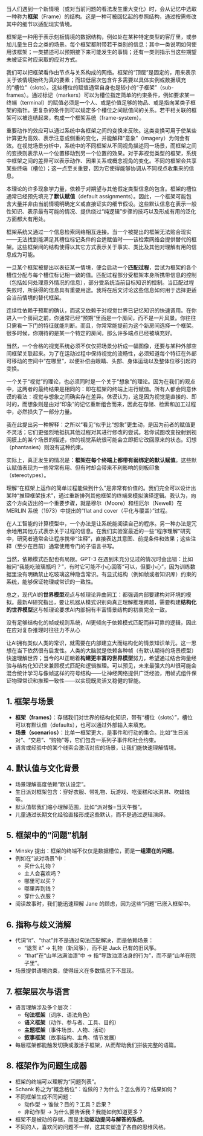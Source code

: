 当人们遇到一个新情境（或对当前问题的看法发生重大变化）时，会从记忆中选取一种称为**框架**（Frame）的结构。这是一种可被回忆起的参照结构，通过按需修改其中的细节以适配现实情境。

框架是一种用于表示刻板情境的数据结构，例如处在某种特定类型的客厅里，或参加儿童生日会之类的场景。每个框架都附带若干类别的信息：其中一类说明如何使用该框架；一类描述可以预期接下来可能发生的事情；还有一类则指示当这些期望未被证实时应采取的应对方式。

我们可以把框架看作由节点与关系构成的网络。框架的“顶层”是固定的，用来表示关于该情境始终为真的要素；而较低层次包含许多需要以具体实例或数据填充的“槽位”（slots）。这些槽位的赋值通常自身也是较小的“子框架”（sub-frames）。通过标记（markers）可以为槽位指定简单的约束条件，例如要求某一终端（terminal）的赋值必须是一个人、或是价值足够的物品、或是指向某类子框架的指针。更复杂的条件则可以规定多个槽位之间赋值间的关系。若干相关联的框架可以被连结起来，构成一个框架系统（frame-system）。

重要动作的效应可以通过系统中各框架之间的变换来反映。这类变换可用于使某些计算更为高效、表示注意或侧重的变化，并能解释“意象”（imagery）为何会有效。在视觉场景分析中，系统中的不同框架从不同视角描述同一场景，而框架之间的变换则表示从一个位置移动到另一个位置的效果。对于非视觉类型的框架，系统中框架之间的差异可以表示动作、因果关系或概念视角的变化。不同的框架会共享某些终端（槽位）；这一点至关重要，因为它使得能够协调从不同视点收集来的信息。

本理论的许多现象学力量，依赖于对期望与其他假定类型信息的包含。框架的槽位通常已经预先填充了**默认赋值**（default assignments）。因此，一个框架可能包含大量并非由当前情境明确定义或直接证实的细节假设。这些默认信息在表示一般性知识、表示最有可能的情况、提供绕过“纯逻辑”步骤的技巧以及形成有用的泛化方面都大有用处。

框架系统又通过一个信息检索网络相互连接。当一个被提出的框架无法贴合现实——无法找到能满足其槽位标记条件的合适赋值时——该检索网络会提供替代的框架。这些框架间的结构使得以其它方式表示关于事实、类比及其他对理解有用的信息成为可能。

一旦某个框架被提出以表征某一情境，便会启动一个**匹配过程**，尝试为框架的各个槽位分配与每个槽位标记相一致的值。匹配过程部分受框架本身所携带信息的控制（包括如何处理意外情况的信息），部分受系统当前目标知识的控制。当匹配过程失败时，所获得的信息具有重要用途。我将在后文讨论这些信息如何用于选择更适合当前情境的替代框架。

连续性依赖于预期的确认，而这又依赖于对视觉世界已记忆知识的快速调用。在你进入一个房间之前，你通常已经“预期”里面是一个房间，而不是一片风景。你往往只需看一下门的特征就能判断。而且，你常常能提前为这个新房间选择一个框架。很多时候，你期待的是某一个特定的房间，那么许多端点已经被填充好。

当然，一个合格的视觉系统必须不仅仅把场景分析成一幅图像，还要与某种外部空间框架关联起来。为了在运动过程中保持视觉的流畅性，必须知道每个特征在外部可移动的空间中“在哪里”，以便补偿由眼睛、头部、身体运动以及整体位移引起的变换。

一个关于“视觉”的理论，也必须同时是一个关于“想象”的理论。因为在我们的观点中，这两者的最终结果是相同的：即在框架的终端上进行赋值。所有人都会同意休谟的看法：视觉与想象之间确实存在差异。休谟认为，这是因为视觉是直接的、即时的，而想象则是由对“印象”的记忆重新组合而来，因此在存储、检索和加工过程中，必然损失了一部分力量。

我在此提出另一种解释：之所以“看见”似乎比“想象”更生动，是因为前者的赋值更不灵活；它们更强烈地抵抗其他过程对其进行修改的尝试。若你试图改变投射到视网膜上的某个场景的描述，你的视觉系统很可能会立即把它改回原来的状态。幻想（phantasies）则没有这种约束。

实际上，真正发生的情况是：**框架在每个终端上都带有弱绑定的默认赋值**。这些默认赋值表现为一些常常有用、但有时却会带来不利影响的刻板印象（stereotypes）。

理解“在框架上运作的简单过程能做到什么”是非常有价值的。我们完全可以设计出某种“推理框架技术”，通过重新排列其他框架的终端来模拟演绎逻辑。我认为，向这个方向迈出的一个重要步骤，就是穆尔（Moore）和纽厄尔（Newell）在 MERLIN 系统（1973）中提出的“flat and cover（平化与覆盖）”过程。

在人工智能的计算模型中，一个办法是让系统能阅读自己的程序。另一种办法是冗余地用其他方式表示关于过程的信息。在我们实验室最近的一些“程序理解”研究中，研究者通常会让程序携带“注释”，直接表达其意图、前提条件和效果；这些注释（至少在目前）通常使用专门的子语言书写。

当然，依赖模式匹配也有局限。GPT-3 在遇到未充分见过的情况时会出错：比如被问“我能吃玻璃瓶吗？”，有时它可能不小心回答“可以，但要小心”，因为训练数据里没有明确禁止吃玻璃这种隐含常识。有显式结构（例如帧或者知识库）约束的系统，能够保证物理或常识的一致性。

总之，现代AI的**世界模型**观点与帧理论异曲同工：都强调内部要建构对环境的模拟。最新AI研究指出，要让机器从模式识别向真正理解推理跨越，需要构建**结构化的世界模型**这与帧理论要求AI内部拥有丰富情景结构的初衷完全一致。

没有足够结构化的帧或规则系统，AI更倾向于依赖模式匹配而非可靠的逻辑，因此在应对复杂推理时往往力不从心

让AI拥有类似人类的常识，就需要在内部建立大而结构化的情景知识单元。这一思想在当下依然很有启发性。人类的大脑就是依赖各种帧（有默认期待的场景模型）快速理解世界；当今的AI正朝着**构建更丰富的世界模型**努力，希望通过结合海量经验与结构化知识来兼顾模式匹配和逻辑推理。可以预见，未来最强大的AI很可能会混合统计学习与像帧这样的符号结构——让神经网络提供广泛经验，用帧式组件保证物理常识和推理一致性——以实现既灵活又稳健的智能。

## **1. 框架与场景**

- **框架（frames）**：存储我们对世界的结构化知识，带有“槽位（slots）”，槽位可以有默认值（defaults），也可以通过外部输入来填充。
- **场景（scenarios）**：比单一框架更大，是事件和行动的集合。比如“生日派对”、“交易”、“购物”等，它们包含一系列子事件和社会约束。
- 语言或经验中的某个线索会激活对应的场景，让我们能快速理解情境。

## **4. 默认值与文化背景**

- 场景理解高度依赖“默认设定”。
- 生日派对框架包含：穿好衣服、带礼物、玩游戏、吃蛋糕和冰淇淋、吹蜡烛等。
- 默认值帮我们缩小理解范围，比如“派对餐=当天午餐”。
- 儿童通过长期文化经验直接形成这些默认，而不是通过逻辑演绎。

## **5. 框架中的“问题”机制**

- Minsky 提出：框架的终端不仅仅是数据槽位，而是**一组潜在的问题**。
- 例如在“派对场景”中：
  - 买什么礼物？
  - 主人会喜欢吗？
  - 哪里可以买？
  - 哪里弄到钱？
  - 穿什么衣服？
- 阅读故事时，我们能迅速理解 Jane 的顾虑，因为这些“问题”已嵌入框架中。

## **6. 指称与歧义消解**

- 代词“it”、“that”并不是通过句法匹配解决，而是依赖场景：
  - “退货 it” → 礼物（新风筝），而不是 Jack 已有的旧风筝。
  - “that”在“山羊沾满油漆”中 → 指“导致油漆沾身的行为”，而不是“山羊在院子里”。
- 场景提供语境约束，使得歧义在多数情况下不显现。

## **7. 框架层次与语言**

- 语言理解涉及多个层次：
  - **句法框架**（词序、语法角色）
  - **语义框架**（动作、参与者、工具、目的）
  - **主题框架**（事件场景、人物、活动）
  - **叙事框架**（故事结构、主角、情节发展）
- 每层框架都能触发切换或激活子框架，从而帮助我们拼装完整的语篇。

## **8. 框架作为问题生成器**

- 框架的终端可以理解为“问题列表”。
- Schank 称之为“概念格位”：谁做的？为什么？怎么做的？结果如何？
- 不同框架生成不同问题：
  - 动作型 → 谁做？目的？工具？后果？
  - 非动作型 → 为什么要告诉我？我能如何知道更多？
- 框架不是被动的存储，而是**主动驱动提问与解答的系统**。
- 不同的人，喜欢问的问题不一样，这其实塑造了各自的思维风格。

